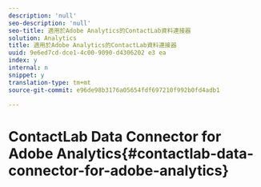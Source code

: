```yaml
---
description: 'null'
seo-description: 'null'
seo-title: 適用於Adobe Analytics的ContactLab資料連接器
solution: Analytics
title: 適用於Adobe Analytics的ContactLab資料連接器
uuid: 9e6ed7cd-dce1-4c00-9090-d4306202 e3 ea
index: y
internal: n
snippet: y
translation-type: tm+mt
source-git-commit: e96de98b3176a05654fdf697210f992b0fd4adb1

---
```



# ContactLab Data Connector for Adobe Analytics{#contactlab-data-connector-for-adobe-analytics}


